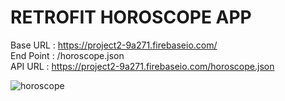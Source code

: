 # **RETROFIT HOROSCOPE APP**

Base URL : https://project2-9a271.firebaseio.com/  
End Point : /horoscope.json  
API URL : https://project2-9a271.firebaseio.com/horoscope.json  

![horoscope](https://media.giphy.com/media/Xc4jN7wuJvujEdqq42/giphy.gif)

